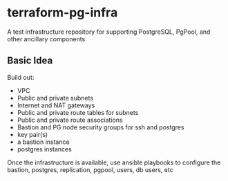 # terraform-pg-infra
A test infrastructure repository for supporting PostgreSQL, PgPool, and other ancillary components

## Basic Idea

Build out:
* VPC
* Public and private subnets
* Internet and NAT gateways
* Public and private route tables for subnets
* Public and private route associations
* Bastion and PG node security groups for ssh and postgres 
* key pair(s)
* a bastion instance
* postgres instances

Once the infrastructure is available, use ansible playbooks to configure the bastion, postgres, replication, pgpool, users, db users, etc
